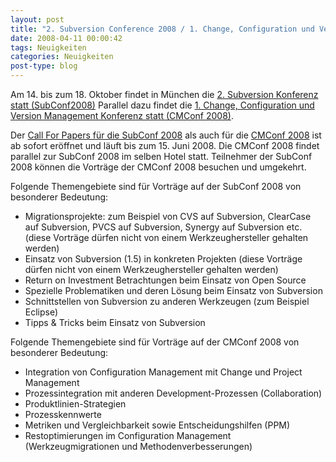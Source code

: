 ```yaml
---
layout: post
title: "2. Subversion Conference 2008 / 1. Change, Configuration und Version Management Konferenz"
date: 2008-04-11 00:00:42
tags: Neuigkeiten
categories: Neuigkeiten
post-type: blog
---
```

Am 14. bis zum 18. Oktober findet in München die [2. Subversion Konferenz statt (SubConf2008)](http://www.subconf.de "2. Subversion Konferenz statt (SubConf2008)") 
Parallel dazu findet die [1. Change, Configuration und Version Management Konferenz statt (CMConf 2008)](http://www.cmconf.de/ "1. Change, Configuration und Version Management Konferenz statt (CMConf 2008)").

Der [Call For Papers für die SubConf 2008](http://www.subconf.de/call-for-papers/ "Call For Papers für die SubConf 2008") als auch für die 
[CMConf 2008](http://www.cmconf.de/call-for-papers/ "CMConf 2008") ist ab sofort eröffnet und läuft bis zum 15. Juni 2008.
Die CMConf 2008 findet parallel zur SubConf 2008 im selben Hotel statt. Teilnehmer der SubConf 2008 können die Vorträge der CMConf 2008 besuchen und umgekehrt.

Folgende Themengebiete sind für Vorträge auf der SubConf 2008 von besonderer Bedeutung:

+ Migrationsprojekte: zum Beispiel von CVS auf Subversion, ClearCase auf Subversion, PVCS auf Subversion, Synergy auf Subversion etc. (diese Vorträge dürfen nicht von einem Werkzeughersteller gehalten werden)
+ Einsatz von Subversion (1.5) in konkreten Projekten (diese Vorträge dürfen nicht von einem Werkzeughersteller gehalten werden)
+ Return on Investment Betrachtungen beim Einsatz von Open Source
+ Spezielle Problematiken und deren Lösung beim Einsatz von Subversion
+ Schnittstellen von Subversion zu anderen Werkzeugen (zum Beispiel Eclipse)
+ Tipps & Tricks beim Einsatz von Subversion

Folgende Themengebiete sind für Vorträge auf der CMConf 2008 von besonderer Bedeutung:

+ Integration von Configuration Management mit Change und Project Management
+ Prozessintegration mit anderen Development-Prozessen (Collaboration)
+ Produktlinien-Strategien
+ Prozesskennwerte
+ Metriken und Vergleichbarkeit sowie Entscheidungshilfen (PPM)
+ Restoptimierungen im Configuration Management (Werkzeugmigrationen und Methodenverbesserungen)


